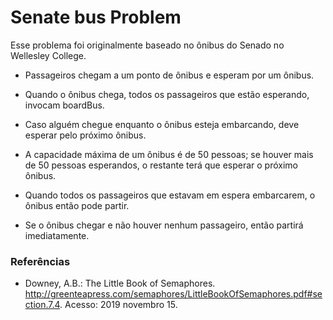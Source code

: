 # Senate bus Problem
Esse problema foi originalmente baseado no ônibus do Senado no Wellesley College.

- Passageiros chegam a um ponto de ônibus e esperam por um ônibus.
 
- Quando o ônibus chega, todos os passageiros que estão esperando, invocam boardBus.
 
- Caso alguém chegue enquanto o ônibus esteja embarcando, deve esperar pelo próximo ônibus.
- A capacidade máxima de um ônibus é de 50 pessoas; se houver mais de 50 pessoas esperandos, o restante terá que esperar o próximo ônibus.
- Quando todos os passageiros que estavam em espera embarcarem, o ônibus então pode partir.
- Se o ônibus chegar e não houver nenhum passageiro, então partirá imediatamente.

### Referências
- Downey, A.B.: The Little Book of Semaphores. http://greenteapress.com/semaphores/LittleBookOfSemaphores.pdf#section.7.4. Acesso: 2019 novembro 15.